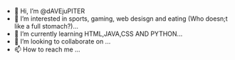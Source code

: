 - 👋 Hi, I’m @dAVEjuPITER
- 👀 I’m interested in sports, gaming, web desisgn and eating (Who doesn;t like a full stomach?)...
- 🌱 I’m currently learning HTML,JAVA,CSS AND PYTHON...
- 💞️ I’m looking to collaborate on ...
- 📫 How to reach me ...

<!---
dAVEjuPITER/dAVEjuPITER is a ✨ special ✨ repository because its `README.md` (this file) appears on your GitHub profile.
You can click the Preview link to take a look at your changes.
--->

